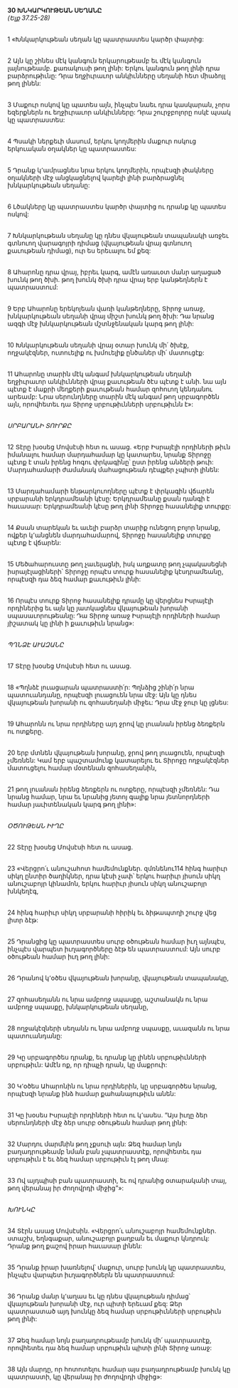 **30 ԽՆԿԱՐԿՈՒԹԵԱՆ ՍԵՂԱՆԸ**
\
_(Ելք 37.25-28)_

\
1 «Խնկարկութեան սեղան կը պատրաստես կարծր փայտից:

\
2 Այն կը շինես մէկ կանգուն երկարութեամբ եւ մէկ կանգուն լայնութեամբ. քառակուսի թող լինի: Երկու կանգուն թող լինի դրա բարձրութիւնը: Դրա եղջիւրաւոր անկիւնները սեղանի հետ միաձոյլ թող լինեն:

\
3 Մաքուր ոսկով կը պատես այն, ինչպէս նաեւ դրա կասկարան, չորս եզերքներն ու եղջիւրաւոր անկիւնները: Դրա շուրջբոլորը ոսկէ պսակ կը պատրաստես:

\
4 Պսակի ներքեւի մասում, երկու կողմերին մաքուր ոսկուց երկուական օղակներ կը պատրաստես:

\
5 Դրանք կ՚ամրացնես նրա երկու կողմերին, որպէսզի լծակները օղակների մէջ անցկացնելով կարելի լինի բարձրացնել խնկարկութեան սեղանը:

\
6 Լծակները կը պատրաստես կարծր փայտից ու դրանք կը պատես ոսկով:

\
7 Խնկարկութեան սեղանը կը դնես վկայութեան տապանակի առջեւ գտնուող վարագոյրի դիմաց (վկայութեան վրայ գտնուող քաւութեան դիմաց), ուր ես երեւալու եմ քեզ:

\
8 Ահարոնը դրա վրայ, իբրեւ կարգ, ամէն առաւօտ մանր աղացած խունկ թող ծխի. թող խունկ ծխի դրա վրայ երբ կանթեղներն է պատրաստում:

\
9 Երբ Ահարոնը երեկոյեան վառի կանթեղները, Տիրոջ առաջ, խնկարկութեան սեղանի վրայ միշտ խունկ թող ծխի: Դա նրանց ազգի մէջ խնկարկութեան մշտնջենական կարգ թող լինի:

\
10 Խնկարկութեան սեղանի վրայ օտար խունկ մի՛ ծխէք, ողջակէզներ, ուտուելիք ու խմուելիք ընծաներ մի՛ մատուցէք:

\
11 Ահարոնը տարին մէկ անգամ խնկարկութեան սեղանի եղջիւրաւոր անկիւնների վրայ քաւութեան ծէս պէտք է անի. նա այն պէտք է մաքրի մեղքերի քաւութեան համար զոհուող կենդանու արեամբ: Նրա սերունդները տարին մէկ անգամ թող սրբագործեն այն, որովհետեւ դա Տիրոջ սրբութիւնների սրբութիւնն է»:

\
_ՍՐԲԱՐԱՆԻ ՏՈՒՐՔԸ_

\
12 Տէրը խօսեց Մովսէսի հետ ու ասաց. «Երբ Իսրայէլի որդիների թիւն իմանալու համար մարդահամար կը կատարես, նրանք Տիրոջը պէտք է տան իրենց հոգու փրկագինը՝ ըստ իրենց անձերի թուի: Մարդահամարի ժամանակ մահացութեան դէպքեր չպիտի լինեն:

\
13 Մարդահամարի ենթարկուողները պէտք է փրկագին վճարեն սրբարանի երկդրամեանի կէսը: Երկդրամեանը քսան դանգի է հաւասար: Երկդրամեանի կէսը թող լինի Տիրոջը հասանելիք տուրքը:

\
14 Քսան տարեկան եւ աւելի բարձր տարիք ունեցող բոլոր նրանք, ովքեր կ՚անցնեն մարդահամարով, Տիրոջը հասանելիք տուրքը պէտք է վճարեն:

\
15 Մեծահարուստը թող չաւելացնի, իսկ աղքատը թող չպակասեցնի իսրայէլացիների՝ Տիրոջը որպէս տուրք հասանելիք կէսդրամեանը, որպէսզի դա ձեզ համար քաւութիւն լինի:

\
16 Որպէս տուրք Տիրոջ հասանելիք դրամը կը վերցնես Իսրայէլի որդիներից եւ այն կը յատկացնես վկայութեան խորանի սպասաւորութեանը: Դա Տիրոջ առաջ Իսրայէլի որդիների համար յիշատակ կը լինի ի քաւութիւն նրանց»:

\
_ՊՂՆՁԷ ԱՒԱԶԱՆԸ_

\
17 Տէրը խօսեց Մովսէսի հետ ու ասաց.

\
18 «Պղնձէ լուացարան պատրաստի՛ր: Պղնձից շինի՛ր նրա պատուանդանը, որպէսզի լուացուեն նրա մէջ: Այն կը դնես վկայութեան խորանի ու զոհասեղանի միջեւ: Դրա մէջ ջուր կը լցնես:

\
19 Ահարոնն ու նրա որդիները այդ ջրով կը լուանան իրենց ձեռքերն ու ոտքերը.

\
20 երբ մտնեն վկայութեան խորանը, ջրով թող լուացուեն, որպէսզի չմեռնեն: Կամ երբ պաշտամունք կատարելու եւ Տիրոջը ողջակէզներ մատուցելու համար մօտենան զոհասեղանին,

\
21 թող լուանան իրենց ձեռքերն ու ոտքերը, որպէսզի չմեռնեն: Դա նրանց համար, նրա եւ նրանից յետոյ գալիք նրա յետնորդների համար յաւիտենական կարգ թող լինի»:

\
_ՕԾՈՒԹԵԱՆ ԻՒՂԸ_

\
22 Տէրը խօսեց Մովսէսի հետ ու ասաց.

\
23 «Վերցրո՛ւ անուշահոտ համեմունքներ. զմռնենու114 հինգ հարիւր սիկղ ընտիր ծաղիկներ, դրա կէսի չափ՝ երկու հարիւր յիսուն սիկղ անուշաբոյր կինամոն, երկու հարիւր յիսուն սիկղ անուշաբոյր խնկեղէգ,

\
24 հինգ հարիւր սիկղ սրբարանի հիրիկ եւ ձիթապտղի շուրջ վեց լիտր ձէթ:

\
25 Դրանցից կը պատրաստես սուրբ օծութեան համար իւղ այնպէս, ինչպէս վարպետ իւղագործները ձէթ են պատրաստում: Այն սուրբ օծութեան համար իւղ թող լինի:

\
26 Դրանով կ՚օծես վկայութեան խորանը, վկայութեան տապանակը,

\
27 զոհասեղանն ու նրա ամբողջ սպասքը, աշտանակն ու նրա ամբողջ սպասքը, խնկարկութեան սեղանը,

\
28 ողջակէզների սեղանն ու նրա ամբողջ սպասքը, աւազանն ու նրա պատուանդանը:

\
29 Կը սրբագործես դրանք, եւ դրանք կը լինեն սրբութիւնների սրբութիւն: Ամէն ոք, որ դիպչի դրան, կը մաքրուի:

\
30 Կ՚օծես Ահարոնին ու նրա որդիներին, կը սրբագործես նրանց, որպէսզի նրանք ինձ համար քահանայութիւն անեն:

\
31 Կը խօսես Իսրայէլի որդիների հետ ու կ՚ասես. “Այս իւղը ձեր սերունդների մէջ ձեր սուրբ օծութեան համար թող լինի:

\
32 Մարդու մարմնին թող չքսուի այն: Ձեզ համար նոյն բաղադրութեամբ նման բան չպատրաստէք, որովհետեւ դա սրբութիւն է եւ ձեզ համար սրբութիւն էլ թող մնայ:

\
33 Ով այդպիսի բան պատրաստի, եւ ով դրանից օտարականի տայ, թող վերանայ իր ժողովրդի միջից”»:

\
_ԽՈՒՆԿԸ_

\
34 Տէրն ասաց Մովսէսին. «Վերցրո՛ւ անուշաբոյր համեմունքներ. ստաշխ, եղնգաքար, անուշաբոյր քաղբան եւ մաքուր կնդրուկ: Դրանք թող քաշով իրար հաւասար լինեն:

\
35 Դրանք իրար խառնելով՝ մաքուր, սուրբ խունկ կը պատրաստես, ինչպէս վարպետ իւղագործներն են պատրաստում:

\
36 Դրանք մանր կ՚աղաս եւ կը դնես վկայութեան դիմաց՝ վկայութեան խորանի մէջ, ուր պիտի երեւամ քեզ: Ձեր պատրաստած այդ խունկը ձեզ համար սրբութիւնների սրբութիւն թող լինի:

\
37 Ձեզ համար նոյն բաղադրութեամբ խունկ մի՛ պատրաստէք, որովհետեւ դա ձեզ համար սրբութիւն պիտի լինի Տիրոջ առաջ:

\
38 Այն մարդը, որ հոտոտելու համար այս բաղադրութեամբ խունկ կը պատրաստի, կը վերանայ իր ժողովրդի միջից»:
